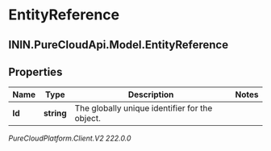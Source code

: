 # EntityReference

## ININ.PureCloudApi.Model.EntityReference

## Properties

|Name | Type | Description | Notes|
|------------ | ------------- | ------------- | -------------|
| **Id** | **string** | The globally unique identifier for the object. | |



_PureCloudPlatform.Client.V2 222.0.0_
